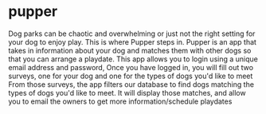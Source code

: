 # pupper

Dog parks can be chaotic and overwhelming or just not the right setting for your dog to enjoy play. This is where Pupper steps in. Pupper is an app that takes in information about your dog and matches them with other dogs so that you can arrange a playdate. 
    This app allows you to login using a unique email address and password, 
    Once you have logged in, you will fill out two surveys, one for your dog and one for the types of dogs you'd like to meet
    From those surveys, the app filters our database to find dogs matching the types of dogs you'd like to meet.
    It will display those matches, and allow you to email the owners to get more information/schedule playdates